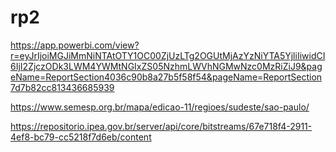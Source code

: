 # rp2

https://app.powerbi.com/view?r=eyJrIjoiMGJiMmNiNTAtOTY1OC00ZjUzLTg2OGUtMjAzYzNiYTA5YjliIiwidCI6IjI2ZjczODk3LWM4YWMtNGIxZS05NzhmLWVhNGMwNzc0MzRiZiJ9&pageName=ReportSection4036c90b8a27b5f58f54&pageName=ReportSection7d7b82cc813436685939

https://www.semesp.org.br/mapa/edicao-11/regioes/sudeste/sao-paulo/

https://repositorio.ipea.gov.br/server/api/core/bitstreams/67e718f4-2911-4ef8-bc79-cc5218f7d6eb/content